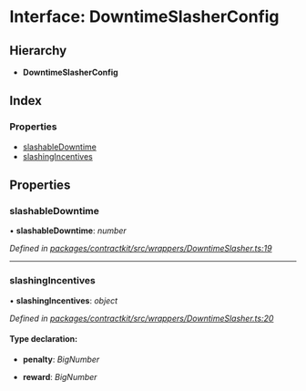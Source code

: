 # Interface: DowntimeSlasherConfig

## Hierarchy

* **DowntimeSlasherConfig**

## Index

### Properties

* [slashableDowntime](_wrappers_downtimeslasher_.downtimeslasherconfig.md#slashabledowntime)
* [slashingIncentives](_wrappers_downtimeslasher_.downtimeslasherconfig.md#slashingincentives)

## Properties

###  slashableDowntime

• **slashableDowntime**: *number*

*Defined in [packages/contractkit/src/wrappers/DowntimeSlasher.ts:19](https://github.com/celo-org/celo-monorepo/blob/master/packages/contractkit/src/wrappers/DowntimeSlasher.ts#L19)*

___

###  slashingIncentives

• **slashingIncentives**: *object*

*Defined in [packages/contractkit/src/wrappers/DowntimeSlasher.ts:20](https://github.com/celo-org/celo-monorepo/blob/master/packages/contractkit/src/wrappers/DowntimeSlasher.ts#L20)*

#### Type declaration:

* **penalty**: *BigNumber*

* **reward**: *BigNumber*
